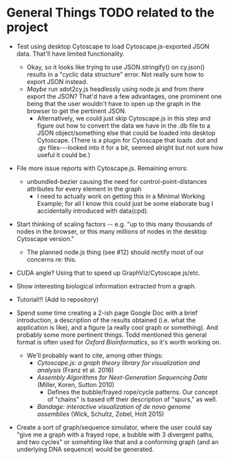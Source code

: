 # General Things TODO related to the project

* Test using desktop Cytoscape to load Cytoscape.js-exported JSON data.
  That'll have limited functionality.
    * Okay, so it looks like trying to use JSON.stringify() on cy.json()
      results in a "cyclic data structure" error. Not really sure how to
      export JSON instead.
    * *Maybe* run xdot2cy.js headlessly using node.js and from there
      export the JSON? That'd have a few advantages, one prominent one being
      that the user wouldn't have to open up the graph in the browser to get
      the pertinent JSON.
        * Alternatively, we could just skip Cytoscape.js in this step and
          figure out how to convert the data we have in the .db file to a JSON
          object/something else that could be loaded into desktop Cytoscape.
(There is a plugin for Cytoscape that loads .dot and .gv files---looked into it
for a bit, seemed alright but not sure how useful it could be.)

* File more issue reports with Cytoscape.js. Remaining errors:
    * unbundled-bezier causing the need for control-point-distances attributes
      for every element in the graph
        * I need to actually work on getting this in a Minimal Working
          Example; for all I know this could just be some elaborate bug I
          accidentally introduced with data(cpd).

* Start thinking of scaling factors -- e.g. "up to this many thousands of
  nodes in the browser, or this many millions of nodes in the desktop
  Cytoscape version."
    * The planned node.js thing (see #12) should rectify most of our
      concerns re: this.

* CUDA angle? Using that to speed up GraphViz/Cytoscape.js/etc.

* Show interesting biological information extracted from a graph.

* Tutorial!!! (Add to repository)

* Spend some time creating a 2-ish page Google Doc with a brief
  introduction, a description of the results obtained (i.e. what the
  application is like), and a figure (a really cool graph or something).
  And probably some more pertinent things. Todd mentioned this general
  format is often used for *Oxford Bioinformatics*, so it's worth working on.
    * We'll probably want to cite, among other things:
        * *Cytoscape.js: a graph theory library for visualization and
          analysis* (Franz et al. 2016)
        * *Assembly Algorithms for Next-Generation Sequencing Data* (Miller,
          Koren, Sutton 2010)
            * Defines the bubble/frayed rope/cycle patterns. Our concept of
            "chains" is based off their description of "spurs," as well.
        * *Bandage: interactive visualization of de novo genome assemblies*
          (Wick, Schultz, Zobel, Holt 2015)

* Create a sort of graph/sequence simulator, where the user could say "give
  me a graph with a frayed rope, a bubble with 3 divergent paths, and two
  cycles" or somehting like that and a conforming graph (and an underlying
  DNA sequence) would be generated.
